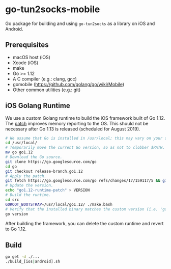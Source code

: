 # go-tun2socks-mobile

Go package for building and using `go-tun2socks` as a library on iOS and Android.

## Prerequisites

- macOS host (iOS)
- Xcode (iOS)
- make
- Go >= 1.12
- A C compiler (e.g.: clang, gcc)
- gomobile (https://github.com/golang/go/wiki/Mobile)
- Other common utilities (e.g.: git)

## iOS Golang Runtime

We use a custom Golang runtime to build the iOS framework built of Go 1.12. The [patch](https://go-review.googlesource.com/c/go/+/159117) improves memory reporting to the OS. This should not be necessary after Go 1.13 is released (scheduled for August 2019).

```bash
# We assume that Go is installed in /usr/local; this may vary on your system.
cd /usr/local/
# Temporarily move the current Go version, so as not to clobber $PATH.
mv go go1.12
# Download the Go source.
git clone https://go.googlesource.com/go
cd go
git checkout release-branch.go1.12
# Apply the patch.
git fetch https://go.googlesource.com/go refs/changes/17/159117/5 && git cherry-pick FETCH_HEAD
# Update the version.
echo "go1.12-runtime-patch" > VERSION
# Build the runtime.
cd src
GOROOT_BOOTSTRAP=/usr/local/go1.12/ ./make.bash
# Verify that the installed binary matches the custom version (i.e. 'go version go1.12-dev-runtime darwin/amd64').
go version
```

After building the framework, you can delete the custom runtime and revert to Go 1.12.

## Build
```bash
go get -d ./...
./build_[ios|android].sh
```